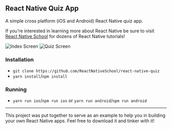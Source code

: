 ## React Native Quiz App

A simple cross platform (iOS and Android) React Native quiz app.

If you're interested in learning more about React Native be sure to visit [React Native School](https://www.reactnativeschool.com/) for dozens of React Native tutorials!

![Index Screen](./assets/index.png)
![Quiz Screen](./assets/quiz.png)

### Installation

- `git clone https://github.com/ReactNativeSchool/react-native-quiz`
- `yarn install`/`npm install`

### Running

- `yarn run ios`/`npm run ios` or `yarn run android`/`npm run android`

---

This project was put together to serve as an example to help you in building your own React Native apps. Feel free to download it and tinker with it!
